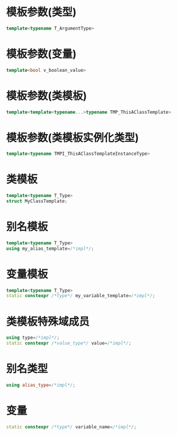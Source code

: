 # 模板参数(类型)
```cpp
template<typename T_ArgumentType>
```
# 模板参数(变量)
```cpp
template<bool v_boolean_value>
```
# 模板参数(类模板)
```cpp
template<template<typename...>typename TMP_ThisAClassTemplate>
```
# 模板参数(类模板实例化类型)
```cpp
template<typename TMPI_ThisAClassTemplateInstanceType>
```
# 类模板
```cpp
template<typename T_Type>
struct MyClassTemplate;
```
# 别名模板
```cpp
template<typename T_Type>
using my_alias_template=/*impl*/;
```
# 变量模板
```cpp
template<typename T_Type>
static constexpr /*type*/ my_variable_template=/*impl*/;
```
# 类模板特殊域成员
```cpp
using type=/*impl*/;
static constexpr /*value_type*/ value=/*impl*/;
```
# 别名类型
```cpp
using alias_type=/*impl*/;
```
# 变量
```cpp
static constexpr /*type*/ variable_name=/*impl*/;
```
